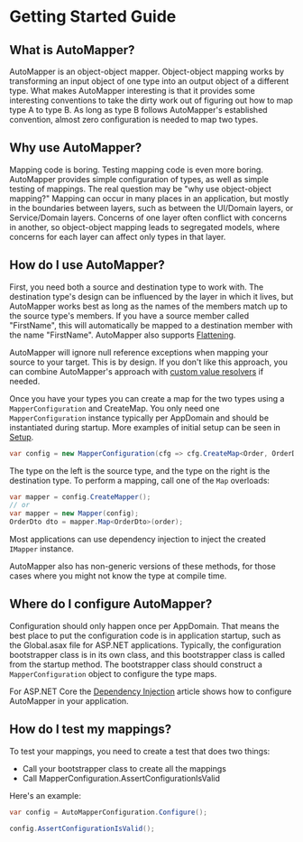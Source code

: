 # Getting Started Guide

## What is AutoMapper?

AutoMapper is an object-object mapper.  Object-object mapping works by transforming an input object of one type into an output object of a different type.  What makes AutoMapper interesting is that it provides some interesting conventions to take the dirty work out of figuring out how to map type A to type B.  As long as type B follows AutoMapper's established convention, almost zero configuration is needed to map two types.

## Why use AutoMapper?

Mapping code is boring.  Testing mapping code is even more boring.  AutoMapper provides simple configuration of types, as well as simple testing of mappings.  The real question may be "why use object-object mapping?"  Mapping can occur in many places in an application, but mostly in the boundaries between layers, such as between the UI/Domain layers, or Service/Domain layers.  Concerns of one layer often conflict with concerns in another, so object-object mapping leads to segregated models, where concerns for each layer can affect only types in that layer.

## How do I use AutoMapper?

First, you need both a source and destination type to work with.  The destination type's design can be influenced by the layer in which it lives, but AutoMapper works best as long as the names of the members match up to the source type's members.  If you have a source member called "FirstName", this will automatically be mapped to a destination member with the name "FirstName".  AutoMapper also supports [Flattening](Flattening.html).

AutoMapper will ignore null reference exceptions when mapping your source to your target. This is by design. If you don't like this approach, you can combine AutoMapper's approach with [custom value resolvers](Custom-value-resolvers.html) if needed.

Once you have your types you can create a map for the two types using a `MapperConfiguration` and CreateMap. You only need one `MapperConfiguration` instance typically per AppDomain and should be instantiated during startup. More examples of initial setup can be seen in [Setup](Setup.html).

```c#
var config = new MapperConfiguration(cfg => cfg.CreateMap<Order, OrderDto>());
```

The type on the left is the source type, and the type on the right is the destination type.  To perform a mapping, call one of the `Map` overloads:

```c#
var mapper = config.CreateMapper();
// or
var mapper = new Mapper(config);
OrderDto dto = mapper.Map<OrderDto>(order);
```

Most applications can use dependency injection to inject the created `IMapper` instance.

AutoMapper also has non-generic versions of these methods, for those cases where you might not know the type at compile time.

## Where do I configure AutoMapper?

Configuration should only happen once per AppDomain.  That means the best place to put the configuration code is in application startup, such as the Global.asax file for ASP.NET applications.  Typically, the configuration bootstrapper class is in its own class, and this bootstrapper class is called from the startup method. The bootstrapper class should construct a `MapperConfiguration` object to configure the type maps.

For ASP.NET Core the [Dependency Injection](Dependency-injection.html#asp-net-core) article shows how to configure AutoMapper in your application.

## How do I test my mappings?

To test your mappings, you need to create a test that does two things:

* Call your bootstrapper class to create all the mappings
* Call MapperConfiguration.AssertConfigurationIsValid

Here's an example:

```c#
var config = AutoMapperConfiguration.Configure();

config.AssertConfigurationIsValid();
```

